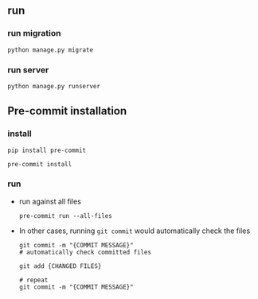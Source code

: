 ## run

### run migration

```
python manage.py migrate
```

### run server

```bash
python manage.py runserver
```

## Pre-commit installation
### install
```
pip install pre-commit
```
```
pre-commit install
```
### run
- run against all files
  ```
  pre-commit run --all-files
  ```
- In other cases, running  ```git commit``` would automatically check the files

  ```
  git commit -m "{COMMIT MESSAGE}"
  # automatically check committed files
  
  git add {CHANGED FILES}
  
  # repeat
  git commit -m "{COMMIT MESSAGE}"
  ```

